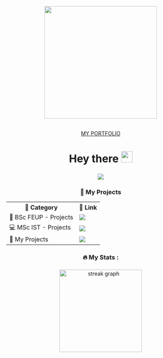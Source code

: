 <div align="center">
  <img src="https://media4.giphy.com/media/v1.Y2lkPTc5MGI3NjExY3hpNmc1NWM4ZTlweWxycTV0YXFrcmxnaHB3djg0a3BuNTNobm5ybCZlcD12MV9pbnRlcm5hbF9naWZfYnlfaWQmY3Q9Zw/bFEQEDLmhrYsse0zFF/giphy.gif" width="300">
</div>
<br>
<p align="center">
  <a href="https://portfolio-eight-wheat-92.vercel.app/index.html" target="_blank">
    MY PORTFOLIO
  </a>
</p>




###

<h1 align="center">Hey there <img src="https://media.giphy.com/media/hvRJCLFzcasrR4ia7z/giphy.gif" width="30px"></h1> 


###

<div align="center">
  <img src="https://visitor-badge.laobi.icu/badge?page_id=Teroooo.Teroooo&"  />
</div>

###

<h3 align="center">🚀 My Projects</h3>  

<table align="center">
  <tr>
    <th>📂 Category</th>
    <th>🔗 Link</th>
  </tr>
  <tr>
    <td>🔧 BSc FEUP - Projects</td>
    <td><a href="projects.md"><img src="https://img.shields.io/badge/Press_Here-%F0%9F%92%BB-blue?style=for-the-badge"></a></td>
  </tr>
  <tr>
    <td>💻 MSc IST - Projects</td>
    <td><a href="projects.md"><img src="https://img.shields.io/badge/Press_Here-%F0%9F%92%BB-blue?style=for-the-badge"></a></td>
  </tr>
  <tr>
    <td>🔮 My Projects</td>
    <td><a href="myprojects.md"><img src="https://img.shields.io/badge/Press_Here-%F0%9F%91%BE-blue?style=for-the-badge"></a></td>
  </tr>
</table>



<h3 align="center">🔥   My Stats :</h3>

###

<div align="center">
  <img src="https://streak-stats.demolab.com?user=Teroooo&locale=en&mode=daily&theme=dark&hide_border=false&border_radius=5&order=3" height="220" alt="streak graph"  />
</div>

###
